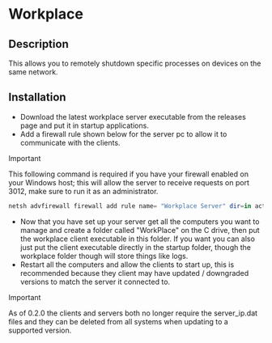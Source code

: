 # Workplace

## Description

This allows you to remotely shutdown specific processes on devices on the same network.

## Installation

* Download the latest workplace server executable from the releases page and put it in startup applications.
* Add a firewall rule shown below for the server pc to allow it to communicate with the clients.

> [!IMPORTANT]
> This following command is required if you have your firewall enabled on your Windows host; this will allow the server to receive requests on port 3012, make sure to run it as an administrator.
> ```powershell
> netsh advfirewall firewall add rule name= "Workplace Server" dir=in action=allow protocol=TCP localport=3012
> ```

* Now that you have set up your server get all the computers you want to manage and create a folder called "WorkPlace" on the C drive, then put the workplace client executable in this folder. If you want you can also just put the client executable directly in the startup folder, though the workplace folder though will store things like logs.
* Restart all the computers and allow the clients to start up, this is recommended because they client may have updated / downgraded versions to match the server it connected to.

> [!IMPORTANT]
> As of 0.2.0 the clients and servers both no longer require the server_ip.dat files and they can be deleted from all systems when updating to a supported version.
